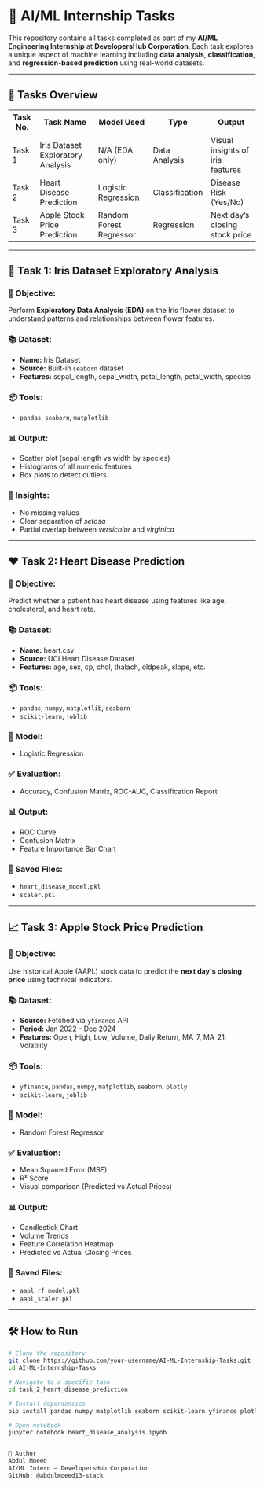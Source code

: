 # 🧠 AI/ML Internship Tasks

This repository contains all tasks completed as part of my **AI/ML Engineering Internship** at **DevelopersHub Corporation**. Each task explores a unique aspect of machine learning including **data analysis**, **classification**, and **regression-based prediction** using real-world datasets.

---

## 📁 Tasks Overview

| Task No. | Task Name                        | Model Used                     | Type         | Output                             |
|----------|----------------------------------|--------------------------------|--------------|------------------------------------|
| Task 1   | Iris Dataset Exploratory Analysis| N/A (EDA only)                 | Data Analysis| Visual insights of iris features  |
| Task 2   | Heart Disease Prediction         | Logistic Regression            | Classification| Disease Risk (Yes/No)              |
| Task 3   | Apple Stock Price Prediction     | Random Forest Regressor        | Regression   | Next day’s closing stock price    |

---

## 🌸 Task 1: Iris Dataset Exploratory Analysis

### 🎯 Objective:
Perform **Exploratory Data Analysis (EDA)** on the Iris flower dataset to understand patterns and relationships between flower features.

### 📚 Dataset:
- **Name:** Iris Dataset
- **Source:** Built-in `seaborn` dataset
- **Features:** sepal_length, sepal_width, petal_length, petal_width, species

### 📦 Tools:
- `pandas`, `seaborn`, `matplotlib`

### 📊 Output:
- Scatter plot (sepal length vs width by species)
- Histograms of all numeric features
- Box plots to detect outliers

### 🧠 Insights:
- No missing values
- Clear separation of *setosa*
- Partial overlap between *versicolor* and *virginica*

---

## ❤️ Task 2: Heart Disease Prediction

### 🎯 Objective:
Predict whether a patient has heart disease using features like age, cholesterol, and heart rate.

### 📚 Dataset:
- **Name:** heart.csv
- **Source:** UCI Heart Disease Dataset
- **Features:** age, sex, cp, chol, thalach, oldpeak, slope, etc.

### 📦 Tools:
- `pandas`, `numpy`, `matplotlib`, `seaborn`
- `scikit-learn`, `joblib`

### 🧠 Model:
- Logistic Regression

### ✅ Evaluation:
- Accuracy, Confusion Matrix, ROC-AUC, Classification Report

### 📊 Output:
- ROC Curve
- Confusion Matrix
- Feature Importance Bar Chart

### 💾 Saved Files:
- `heart_disease_model.pkl`
- `scaler.pkl`

---

## 📈 Task 3: Apple Stock Price Prediction

### 🎯 Objective:
Use historical Apple (AAPL) stock data to predict the **next day's closing price** using technical indicators.

### 📚 Dataset:
- **Source:** Fetched via `yfinance` API
- **Period:** Jan 2022 – Dec 2024
- **Features:** Open, High, Low, Volume, Daily Return, MA_7, MA_21, Volatility

### 📦 Tools:
- `yfinance`, `pandas`, `numpy`, `matplotlib`, `seaborn`, `plotly`
- `scikit-learn`, `joblib`

### 🧠 Model:
- Random Forest Regressor

### ✅ Evaluation:
- Mean Squared Error (MSE)
- R² Score
- Visual comparison (Predicted vs Actual Prices)

### 📊 Output:
- Candlestick Chart
- Volume Trends
- Feature Correlation Heatmap
- Predicted vs Actual Closing Prices

### 💾 Saved Files:
- `aapl_rf_model.pkl`
- `aapl_scaler.pkl`

---

## 🛠️ How to Run

```bash
# Clone the repository
git clone https://github.com/your-username/AI-ML-Internship-Tasks.git
cd AI-ML-Internship-Tasks

# Navigate to a specific task
cd task_2_heart_disease_prediction

# Install dependencies
pip install pandas numpy matplotlib seaborn scikit-learn yfinance plotly joblib

# Open notebook
jupyter notebook heart_disease_analysis.ipynb


👤 Author
Abdul Moeed
AI/ML Intern – DevelopersHub Corporation
GitHub: @abdulmoeed13-stack
